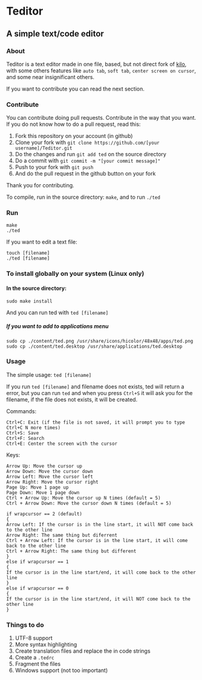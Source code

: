 # Teditor
## A simple text/code editor


### About

Teditor is a text editor made in one file, based, but not direct fork of [kilo](https://github.com/antirez/kilo), with some others features like `auto tab`, `soft tab`, `center screen on cursor`, and some near insignificant others.

If you want to contribute you can read the next section.

### Contribute

You can contribute doing pull requests. Contribute in the way that you want. If you do not know how to do a pull request, read this:

1. Fork this repository on your account (in github)
2. Clone your fork with `git clone https://github.com/[your username]/Teditor.git`
3. Do the changes and run `git add ted` on the source directory
4. Do a commit with `git commit -m "[your commit message]"`
5. Push to your fork with `git push`
6. And do the pull request in the github button on your fork

Thank you for contributing.

To compile, run in the source directory: `make`, and to run `./ted`

### Run

```
make
./ted
```

If you want to edit a text file:

```
touch [filename]
./ted [filename]
```


### To install globally on your system (Linux only)
#### In the source directory:

```
sudo make install
```

And you can run ted with `ted [filename]`

##### If you want to add to applications menu

```
sudo cp ./content/ted.png /usr/share/icons/hicolor/48x48/apps/ted.png
sudo cp ./content/ted.desktop /usr/share/applications/ted.desktop
```

### Usage

The simple usage: `ted [filename]`

If you run `ted [filename]` and filename does not exists, ted will return a error, but you can run `ted` and when you press `Ctrl+S` it will ask you for the filename, if the file does not exists, it will be created.

Commands:

```
Ctrl+C: Exit (if the file is not saved, it will prompt you to type Ctrl+C N more times)
Ctrl+S: Save
Ctrl+F: Search
Ctrl+E: Center the screen with the cursor
```

Keys:

```
Arrow Up: Move the cursor up
Arrow Down: Move the cursor down
Arrow Left: Move the cursor left
Arrow Right: Move the cursor right
Page Up: Move 1 page up
Page Down: Move 1 page down
Ctrl + Arrow Up: Move the cursor up N times (default = 5)
Ctrl + Arrow Down: Move the cursor down N times (default = 5)

if wrapcursor == 2 (default)
{
Arrow Left: If the cursor is in the line start, it will NOT come back to the other line
Arrow Right: The same thing but diferrent
Ctrl + Arrow Left: If the cursor is in the line start, it will come back to the other line
Ctrl + Arrow Right: The same thing but different
}
else if wrapcursor == 1
{
If the cursor is in the line start/end, it will come back to the other line
}
else if wrapcursor == 0
{
If the cursor is in the line start/end, it will NOT come back to the other line
}
```

### Things to do

1. UTF-8 support
2. More syntax highlighting
3. Create translation files and replace the in code strings
4. Create a `.tedrc`
5. Fragment the files
6. Windows support (not too important)
